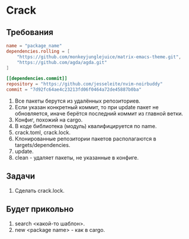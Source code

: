 # Crack

## Требования

``` toml
name = "package_name"
dependencies.rolling = [
    "https://github.com/monkeyjunglejuice/matrix-emacs-theme.git",
    "https://github.com/agda/agda.git"
]

[[dependencies.commit]]
repository = "https://github.com/jesseleite/nvim-noirbuddy"
commit = "7d92fc64ae4c23213fd06f0464a72de45887b0ba"
```

1. Все пакеты берутся из удалённых репозиториев.
2. Если указан конкретный коммит, то при update пакет не обновляется,
   иначе берётся последний коммит из главной ветки.
3. Конфиг, похожий на cargo.
4. В коде библиотека (модуль) квалифицируется по name.
5. crack.toml, crack.lock.
6. Клонированные репозитории пакетов располагаются в targets/dependencies.
7. update.
8. clean - удаляет пакеты, не указанные в конфиге.

## Задачи

1. Сделать crack.lock.

## Будет прикольно

1. search \<какой-то шаблон\>.
2. new \<package name\> - как в cargo.
